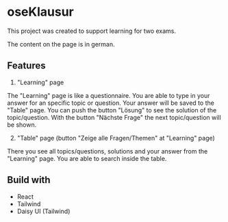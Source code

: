 # oseKlausur

This project was created to support learning for two exams.

The content on the page is in german.

## Features

1. "Learning" page

The "Learning" page is like a questionnaire. You are able to type in your answer for an specific topic or question. Your answer will be saved to the "Table" page. You can push the button "Lösung" to see the solution of the topic/question. With the button "Nächste Frage" the next topic/question will be shown.

2. "Table" page (button "Zeige alle Fragen/Themen" at "Learning" page)

There you see all topics/questions, solutions and your answer from the "Learning" page. You are able to search inside the table.

## Build with

- React
- Tailwind
- Daisy UI (Tailwind)
